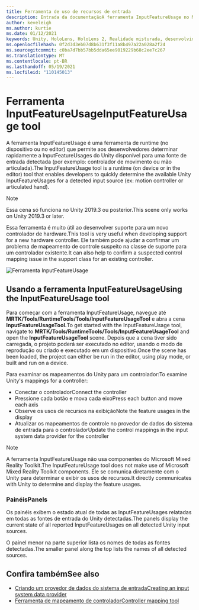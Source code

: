 ```yaml
---
title: Ferramenta de uso de recursos de entrada
description: Entrada da documentaçãoA ferramenta InputFeatureUsage no MRTK
author: keveleigh
ms.author: kurtie
ms.date: 01/12/2021
keywords: Unity, HoloLens, HoloLens 2, Realidade misturada, desenvolvimento, MRTK,
ms.openlocfilehash: 0f2d3d3eb07d8b631f3f11a8b497a22a028a2f24
ms.sourcegitcommit: c0ba7d7bb57bb5dda65ee9019229b68c2ee7c267
ms.translationtype: MT
ms.contentlocale: pt-BR
ms.lasthandoff: 05/19/2021
ms.locfileid: "110145013"
---
```

# <a name="inputfeatureusage-tool"></a><span data-ttu-id="bef86-104">Ferramenta InputFeatureUsage</span><span class="sxs-lookup"><span data-stu-id="bef86-104">InputFeatureUsage tool</span></span>

<span data-ttu-id="bef86-105">A ferramenta InputFeatureUsage é uma ferramenta de runtime (no dispositivo ou no editor) que permite aos desenvolvedores determinar rapidamente a InputFeatureUsages do Unity disponível para uma fonte de entrada detectada (por exemplo: controlador de movimento ou mão articulada).</span><span class="sxs-lookup"><span data-stu-id="bef86-105">The InputFeatureUsage tool is a runtime (on device or in the editor) tool that enables developers to quickly determine the available Unity InputFeatureUsages for a detected input source (ex: motion controller or articulated hand).</span></span>

> [!NOTE]
> <span data-ttu-id="bef86-106">Essa cena só funciona no Unity 2019.3 ou posterior.</span><span class="sxs-lookup"><span data-stu-id="bef86-106">This scene only works on Unity 2019.3 or later.</span></span>

<span data-ttu-id="bef86-107">Essa ferramenta é muito útil ao desenvolver suporte para um novo controlador de hardware.</span><span class="sxs-lookup"><span data-stu-id="bef86-107">This tool is very useful when developing support for a new hardware controller.</span></span> <span data-ttu-id="bef86-108">Ele também pode ajudar a confirmar um problema de mapeamento de controle suspeito na classe de suporte para um controlador existente.</span><span class="sxs-lookup"><span data-stu-id="bef86-108">It can also help to confirm a suspected control mapping issue in the support class for an existing controller.</span></span>

![Ferramenta InputFeatureUsage](../images/controller-mapping-tool/InputFeatureUsages.png)

## <a name="using-the-inputfeatureusage-tool"></a><span data-ttu-id="bef86-110">Usando a ferramenta InputFeatureUsage</span><span class="sxs-lookup"><span data-stu-id="bef86-110">Using the InputFeatureUsage tool</span></span>

<span data-ttu-id="bef86-111">Para começar com a ferramenta InputFeatureUsage, navegue até **MRTK/Tools/RuntimeTools/Tools/InputFeatureUsageTool** e abra a cena **InputFeatureUsageTool.**</span><span class="sxs-lookup"><span data-stu-id="bef86-111">To get started with the InputFeatureUsage tool, navigate to **MRTK/Tools/RuntimeTools/Tools/InputFeatureUsageTool** and open the **InputFeatureUsageTool** scene.</span></span> <span data-ttu-id="bef86-112">Depois que a cena tiver sido carregada, o projeto poderá ser executado no editor, usando o modo de reprodução ou criado e executado em um dispositivo.</span><span class="sxs-lookup"><span data-stu-id="bef86-112">Once the scene has been loaded, the project can either be run in the editor, using play mode, or built and run on a device.</span></span>

<span data-ttu-id="bef86-113">Para examinar os mapeamentos do Unity para um controlador:</span><span class="sxs-lookup"><span data-stu-id="bef86-113">To examine Unity's mappings for a controller:</span></span>

- <span data-ttu-id="bef86-114">Conectar o controlador</span><span class="sxs-lookup"><span data-stu-id="bef86-114">Connect the controller</span></span>
- <span data-ttu-id="bef86-115">Pressione cada botão e mova cada eixo</span><span class="sxs-lookup"><span data-stu-id="bef86-115">Press each button and move each axis</span></span>
- <span data-ttu-id="bef86-116">Observe os usos de recursos na exibição</span><span class="sxs-lookup"><span data-stu-id="bef86-116">Note the feature usages in the display</span></span>
- <span data-ttu-id="bef86-117">Atualizar os mapeamentos de controle no provedor de dados do sistema de entrada para o controlador</span><span class="sxs-lookup"><span data-stu-id="bef86-117">Update the control mappings in the input system data provider for the controller</span></span>

> [!NOTE]
> <span data-ttu-id="bef86-118">A ferramenta InputFeatureUsage não usa componentes do Microsoft Mixed Reality Toolkit.</span><span class="sxs-lookup"><span data-stu-id="bef86-118">The InputFeatureUsage tool does not make use of Microsoft Mixed Reality Toolkit components.</span></span> <span data-ttu-id="bef86-119">Ele se comunica diretamente com o Unity para determinar e exibir os usos de recursos.</span><span class="sxs-lookup"><span data-stu-id="bef86-119">It directly communicates with Unity to determine and display the feature usages.</span></span>

### <a name="panels"></a><span data-ttu-id="bef86-120">Painéis</span><span class="sxs-lookup"><span data-stu-id="bef86-120">Panels</span></span>

<span data-ttu-id="bef86-121">Os painéis exibem o estado atual de todas as InputFeatureUsages relatadas em todas as fontes de entrada do Unity detectadas.</span><span class="sxs-lookup"><span data-stu-id="bef86-121">The panels display the current state of all reported InputFeatureUsages on all detected Unity input sources.</span></span>

<span data-ttu-id="bef86-122">O painel menor na parte superior lista os nomes de todas as fontes detectadas.</span><span class="sxs-lookup"><span data-stu-id="bef86-122">The smaller panel along the top lists the names of all detected sources.</span></span>

## <a name="see-also"></a><span data-ttu-id="bef86-123">Confira também</span><span class="sxs-lookup"><span data-stu-id="bef86-123">See also</span></span>

- [<span data-ttu-id="bef86-124">Criando um provedor de dados do sistema de entrada</span><span class="sxs-lookup"><span data-stu-id="bef86-124">Creating an input system data provider</span></span>](../input/create-data-provider.md)
- [<span data-ttu-id="bef86-125">Ferramenta de mapeamento de controlador</span><span class="sxs-lookup"><span data-stu-id="bef86-125">Controller mapping tool</span></span>](controller-mapping-tool.md)
